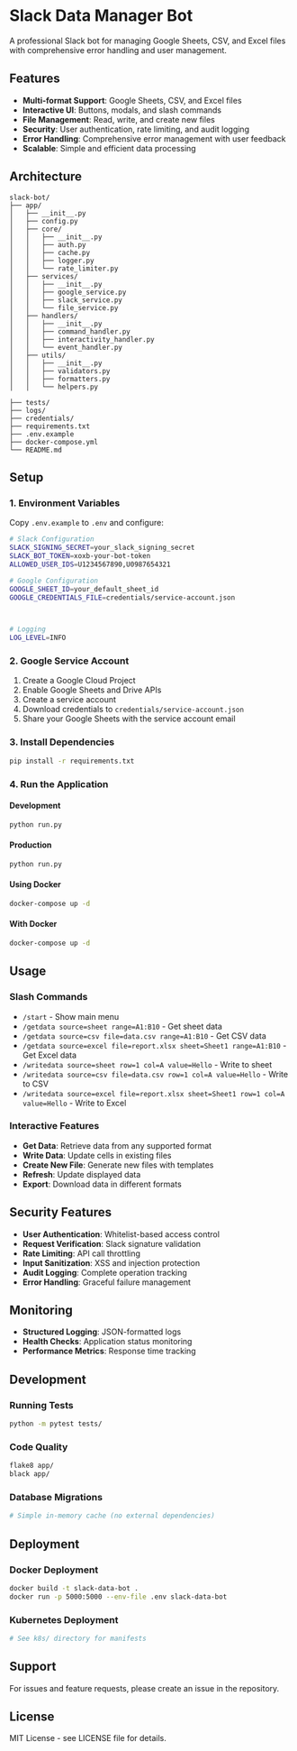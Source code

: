 # Slack Data Manager Bot

A professional Slack bot for managing Google Sheets, CSV, and Excel files with comprehensive error handling and user management.

## Features

- **Multi-format Support**: Google Sheets, CSV, and Excel files
- **Interactive UI**: Buttons, modals, and slash commands
- **File Management**: Read, write, and create new files
- **Security**: User authentication, rate limiting, and audit logging
- **Error Handling**: Comprehensive error management with user feedback
- **Scalable**: Simple and efficient data processing

## Architecture

```
slack-bot/
├── app/
│   ├── __init__.py
│   ├── config.py
│   ├── core/
│   │   ├── __init__.py
│   │   ├── auth.py
│   │   ├── cache.py
│   │   ├── logger.py
│   │   └── rate_limiter.py
│   ├── services/
│   │   ├── __init__.py
│   │   ├── google_service.py
│   │   ├── slack_service.py
│   │   └── file_service.py
│   ├── handlers/
│   │   ├── __init__.py
│   │   ├── command_handler.py
│   │   ├── interactivity_handler.py
│   │   └── event_handler.py
│   ├── utils/
│   │   ├── __init__.py
│   │   ├── validators.py
│   │   ├── formatters.py
│   │   └── helpers.py

├── tests/
├── logs/
├── credentials/
├── requirements.txt
├── .env.example
├── docker-compose.yml
└── README.md
```

## Setup

### 1. Environment Variables

Copy `.env.example` to `.env` and configure:

```bash
# Slack Configuration
SLACK_SIGNING_SECRET=your_slack_signing_secret
SLACK_BOT_TOKEN=xoxb-your-bot-token
ALLOWED_USER_IDS=U1234567890,U0987654321

# Google Configuration
GOOGLE_SHEET_ID=your_default_sheet_id
GOOGLE_CREDENTIALS_FILE=credentials/service-account.json



# Logging
LOG_LEVEL=INFO
```

### 2. Google Service Account

1. Create a Google Cloud Project
2. Enable Google Sheets and Drive APIs
3. Create a service account
4. Download credentials to `credentials/service-account.json`
5. Share your Google Sheets with the service account email

### 3. Install Dependencies

```bash
pip install -r requirements.txt
```

### 4. Run the Application

#### Development
```bash
python run.py
```

#### Production
```bash
python run.py
```

#### Using Docker
```bash
docker-compose up -d
```



#### With Docker
```bash
docker-compose up -d
```

## Usage

### Slash Commands

- `/start` - Show main menu
- `/getdata source=sheet range=A1:B10` - Get sheet data
- `/getdata source=csv file=data.csv range=A1:B10` - Get CSV data
- `/getdata source=excel file=report.xlsx sheet=Sheet1 range=A1:B10` - Get Excel data
- `/writedata source=sheet row=1 col=A value=Hello` - Write to sheet
- `/writedata source=csv file=data.csv row=1 col=A value=Hello` - Write to CSV
- `/writedata source=excel file=report.xlsx sheet=Sheet1 row=1 col=A value=Hello` - Write to Excel

### Interactive Features

- **Get Data**: Retrieve data from any supported format
- **Write Data**: Update cells in existing files
- **Create New File**: Generate new files with templates
- **Refresh**: Update displayed data
- **Export**: Download data in different formats

## Security Features

- **User Authentication**: Whitelist-based access control
- **Request Verification**: Slack signature validation
- **Rate Limiting**: API call throttling
- **Input Sanitization**: XSS and injection protection
- **Audit Logging**: Complete operation tracking
- **Error Handling**: Graceful failure management

## Monitoring

- **Structured Logging**: JSON-formatted logs
- **Health Checks**: Application status monitoring
- **Performance Metrics**: Response time tracking

## Development

### Running Tests
```bash
python -m pytest tests/
```

### Code Quality
```bash
flake8 app/
black app/
```

### Database Migrations
```bash
# Simple in-memory cache (no external dependencies)
```

## Deployment

### Docker Deployment
```bash
docker build -t slack-data-bot .
docker run -p 5000:5000 --env-file .env slack-data-bot
```

### Kubernetes Deployment
```yaml
# See k8s/ directory for manifests
```

## Support

For issues and feature requests, please create an issue in the repository.

## License

MIT License - see LICENSE file for details. 